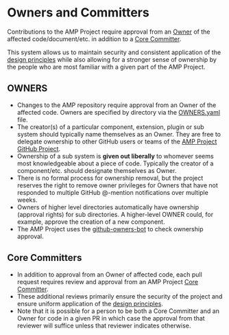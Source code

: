 # Owners and Committers

Contributions to the AMP Project require approval from an [Owner](#owners) of the affected code/document/etc. in addition to a [Core Committer](#core-committers).

This system allows us to maintain security and consistent application of the [design principles](../DESIGN_PRINCIPLES.md) while also allowing for a stronger sense of ownership by the people who are most familiar with a given part of the AMP Project.

## OWNERS

* Changes to the AMP repository require approval from an Owner of the affected code.  Owners are specified by directory via the [OWNERS.yaml](https://github.com/ampproject/amphtml/search?utf8=%E2%9C%93&q=filename%3AOWNERS.yaml&type=Code) file.
* The creator(s) of a particular component, extension, plugin or sub system should typically name themselves as an Owner.  They are free to delegate ownership to other GitHub users or teams of the [AMP Project GitHub Project](https://github.com/ampproject).
* Ownership of a sub system is **given out liberally** to whomever seems most knowledgeable about a piece of code. Typically the creator of a component/etc. should designate themselves as Owner.
* There is no formal process for ownership removal, but the project reserves the right to remove owner privileges for Owners that have not responded to multiple GitHub @-mention notifications over multiple weeks.
* Owners of higher level directories automatically have ownership (approval rights) for sub directories.  A higher-level OWNER could, for example, approve the creation of a new component.
* The AMP Project uses the [github-owners-bot](https://github.com/google/github-owners-bot) to check ownership approval.

## Core Committers

* In addition to approval from an Owner of affected code, each pull request requires review and approval from an AMP Project [Core Committer](../GOVERNANCE.md#core-committers).
* These additional reviews primarily ensure the security of the project and ensure uniform application of the [design principles](../DESIGN_PRINCIPLES.md).
* Note that it is possible for a person to be both a Core Committer and an Owner for code in a given PR in which case the approval from that reviewer will suffice unless that reviewer indicates otherwise.
